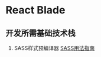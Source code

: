 # React Blade

## 开发所需基础技术栈
1. SASS样式预编译器 [SASS用法指南](http://www.ruanyifeng.com/blog/2012/06/sass.html "SASS用法指南")

